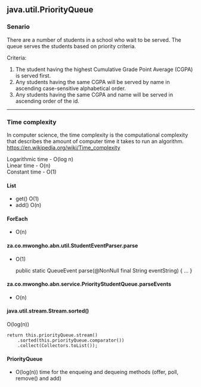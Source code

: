 ## java.util.PriorityQueue

### Senario

There are a number of students in a school who wait to be served. The queue serves the students based on priority
criteria.

Criteria:

1. The student having the highest Cumulative Grade Point Average (CGPA) is served first.
2. Any students having the same CGPA will be served by name in ascending case-sensitive alphabetical order.
3. Any students having the same CGPA and name will be served in ascending order of the id.

___

### Time complexity

In computer science, the time complexity is the computational complexity that describes the amount of computer time it
takes to run an algorithm.
https://en.wikipedia.org/wiki/Time_complexity

Logarithmic time - O(log n)
<br>
Linear time - O(n)
<br>
Constant time - O(1)

#### List

- get()  O(1)
- add()  O(n)

#### ForEach

- O(n)

#### za.co.mwongho.abn.util.StudentEventParser.parse

- O(1)

    public static QueueEvent parse(@NonNull final String eventString) { 
    ...
    }

#### za.co.mwongho.abn.service.PriorityStudentQueue.parseEvents

- O(n)

#### java.util.stream.Stream<T>.sorted()

O(log(n))

    return this.priorityQueue.stream()
        .sorted(this.priorityQueue.comparator())
        .collect(Collectors.toList());

#### PriorityQueue

- O(log(n)) time for the enqueing and dequeing methods (offer, poll, remove() and add)


